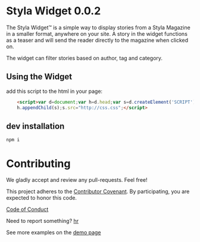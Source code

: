 Styla Widget  0.0.2
===================
The Styla Widget™ is a simple way to display stories from a Styla Magazine in a
smaller format, anywhere on your site. A story in the widget functions as
a teaser and will send the reader directly to the magazine when clicked on.

The widget can filter stories based on author, tag and category.

Using the Widget
-----

add this script to the html in your page:

```html
    <script>var d=document;var h=d.head;var s=d.createElement('SCRIPT');
    h.appendChild(s);s.src="http://css.css";</script>
```


dev installation
----------------

`npm i`



Contributing
============

We gladly accept and review any pull-requests. Feel free!


This project adheres to the [Contributor Covenant](http://contributor-covenant.org/). By participating, you are expected to honor this code.

[Code of Conduct](https://github.com/styladev/widget/blob/master/CODE_OF_CONDUCT.md)

Need to report something? [hr](mailto:hr)


See more examples on the [demo page](./demo/index.html)
